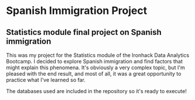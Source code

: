 # Spanish Immigration Project
## Statistics module final project on Spanish immigration

This was my project for the Statistics module of the Ironhack Data Analytics Bootcamp. I decided to explore Spanish immigration and find factors that might explain this phenomena.
It's obviously a very complex topic, but I'm pleased with the end result, and most of all, it was a great opportunity to practice what I've learned so far.

The databases used are included in the repository so it's ready to execute!
